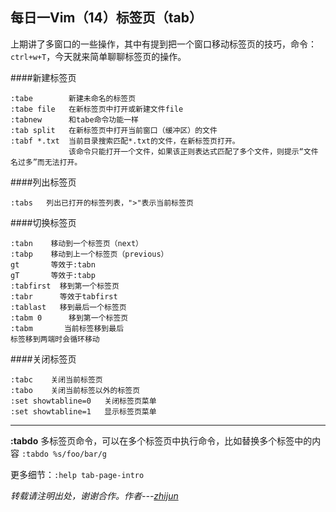每日一Vim（14）标签页（tab）
-----------------------
上期讲了多窗口的一些操作，其中有提到把一个窗口移动标签页的技巧，命令：`ctrl+w+T`，今天就来简单聊聊标签页的操作。

####新建标签页

    :tabe        新建未命名的标签页
    :tabe file   在新标签页中打开或新建文件file 
    :tabnew      和tabe命令功能一样
    :tab split   在新标签页中打开当前窗口（缓冲区）的文件
    :tabf *.txt  当前目录搜索匹配*.txt的文件，在新标签页打开。
                 该命令只能打开一个文件，如果该正则表达式匹配了多个文件，则提示“文件名过多”而无法打开。
####列出标签页

    :tabs   列出已打开的标签列表，">"表示当前标签页 
####切换标签页

    :tabn    移动到一个标签页（next）
    :tabp    移动到上一个标签页（previous）
    gt       等效于:tabn
    gT       等效于:tabp
    :tabfirst  移到第一个标签页
    :tabr      等效于tabfirst
    :tablast   移到最后一个标签页
    :tabm 0      移到第一个标签页
    :tabm       当前标签移到最后
    标签移到两端时会循环移动
####关闭标签页
    
    :tabc    关闭当前标签页
    :tabo    关闭当前标签以外的标签页 
    :set showtabline=0   关闭标签页菜单
    :set showtabline=1   显示标签页菜单
**************************************
**:tabdo** 多标签页命令，可以在多个标签页中执行命令，比如替换多个标签中的内容
`:tabdo %s/foo/bar/g`

更多细节：`:help tab-page-intro`

*转载请注明出处，谢谢合作。作者---[zhijun](http://weibo.com/527355345)*

